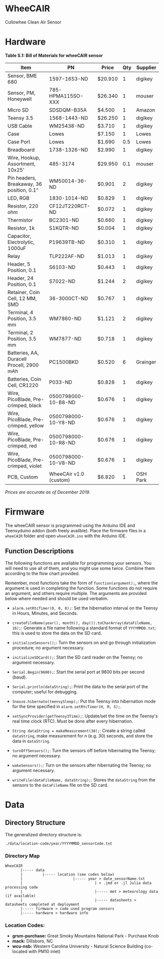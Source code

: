 # WheeCAIR
Cullowhee Clean Air Sensor

# Hardware

**Table S.1: Bill of Materials for wheeCAIR sensor**  

| Item                                      | PN                     | Price   | Qty | Supplier |
| ----------------------------------------- | ---------------------- | ------- | --- | -------- |
| Sensor, BME 680                           | 1597-1653-ND           | $20.910 | 1   | digikey  |
| Sensor, PM, Honeywell                     | 785-HPMA115SO-XXX      | $26.340 | 1   | mouser   |
| Micro SD                                  | SDSDQM-B35A            | $4.500  | 1   | Amazon   |
| Teensy 3.5                                | 1568-1443-ND           | $26.250 | 1   | digikey  |
| USB Cable                                 | WM25438-ND             | $3.710  | 1   | digikey  |
| Case                                      | Lowes                  | $7.150  | 1   | Lowes    |
| Case Port                                 | Lowes                  | $1.690  | 0.5 | Lowes    |
| Breadboard                                | 1738-1326-ND           | $2.990  | 1   | digikey  |
| Wire, Hookup, Assortment, 10x25'          | 485-3174               | $29.950 | 0.1 | mouser   |
| Pin headers, Breakaway, 36 position, 0.1" | WM50014-36-ND          | $0.901  | 2   | digikey  |
| LED, RGB                                  | 1830-1014-ND           | $0.829  | 1   | digikey  |
| Resistor, 220 ohm                         | CF12JT220RCT-ND        | $0.072  | 1   | digikey  |
| Thermistor                                | BC2301-ND              | $0.660  | 1   | digikey  |
| Resistor, 1k                              | S1KQTR-ND              | $0.004  | 1   | digikey  |
| Capacitor, Electrolytic, 1000uF           | P19639TB-ND            | $0.310  | 1   | digikey  |
| Relay                                     | TLP222AF-ND            | $1.013  | 1   | digikey  |
| Header, 5 Position, 0.1                   | S6103-ND               | $0.443  | 1   | digikey  |
| Header, 24 Position, 0.1                  | S7022-ND               | $1.244  | 2   | digikey  |
| Retainer, Coin Cell, 12 MM, SMD           | 36-3000CT-ND           | $0.767  | 1   | digikey  |
| Terminal, 4 Position, 3.5 mm              | WM7860-ND              | $1.121  | 2   | digikey  |
| Terminal, 2 Position, 3.5 mm              | WM7877-ND              | $0.718  | 1   | digikey  |
| Batteries, AA, Duracell Procell, 2900 mAh | PC1500BKD              | $0.520  | 6   | Grainger |
| Batteries, Coin Cell, CR1220              | P033-ND                | $0.828  | 1   | digikey  |
| Wire, PicoBlade, Pre-crimped, black       | 0500798000-10-B8-ND    | $0.676  | 1   | digikey  |
| Wire, PicoBlade, Pre-crimped, yellow      | 0500798000-10-Y8-ND    | $0.676  | 1   | digikey  |
| Wire, PicoBlade, Pre-crimped, red         | 0500798000-10-R8-ND    | $0.676  | 1   | digikey  |
| Wire, PicoBlade, Pre-crimped, violet      | 0500798000-10-V8-ND    | $0.676  | 1   | digikey  |
| PCB, Custom                               | WheeCAir v1.0 (custom) | $6.820  | 1   | OSH Park |

*Prices are accurate as of December 2019.*

# Firmware

The wheeCAIR sensor is programmed using the Arduino IDE and Teensyduino addon (both freely availble).  Place the firmware files in a `wheeCAIR` folder and open `wheeCAIR.ino` with the Arduino IDE.

## Function Descriptions

The following functions are available for programming your sensors.  You will need to use all of them, and you might use some twice.  Combine them according to the flow chart provided.

Remember, most functions take the form of `function(argument);`, where the argument is used in completing the function.  Some functions do not require an argument, and others require multiple.  The arguments are provided below where needed and should be used verbatim.

- `alarm.setRtcTimer(0, 0, 0);`: Set the hibernation interval on the Teensy in Hours, Minutes, and Seconds.

- `createFileName(year(), month(), day()).toCharArray(dataFileName, 16);`: Generate a file name following a standard format of `YYYYMMDD.txt`; this is used to store the data on the SD card.

- `initializeSensors();`: Turn the sensors on and go through initialization procedure; no argument necessary.

- `initializeSDCard();`: Start the SD card reader on the Teensy; no argument necessary.

- `Serial.Begin(9600);`: Start the serial port at 9600 bits per second (baud).

- `Serial.println(dataString);`: Print the data to the serial port of the computer; useful for debugging.

- `Snooze.hibernate(teensySleep);`: Put the Teensy into hibernation mode for the time specified in `alarm.setRtcTimer(H, M, S);`.

- `setSyncProvider(getTeensy3Time);`: Update/set the time on the Teensy's real time clock (RTC).  Must be done after every hibernation.

- `String dataString = makeMeasurement(30);`: Create a string called `dataString`, make measurement for *n* (e.g. 30) seconds, and store the data in `dataString`.

- `turnOffSensors();`: Turn the sensors off before hibernating the Teensy; no argument necessary.

- `wakeSensors();`: Turn on the sensors after hibernating the Teensy; no argument necessary.

- `writeFile(dataFileName, dataString);`: Stores the `dataString` from the sensors to the `dataFileName` file on the SD card.


# Data

## Directory Structure

The generalized directory structure is:

`./data/location-code/year/YYYYMMDD_sensorCode.txt`

### Directory Map

```
WheeCAIR
       |----- data
       |         |----- location (see codes below)
       |                       |----- year > date_sensorName.txt
       |                                 | > .jmd or .jl Julia data processing code
       |                                 |----- met > meteorology data (if available)
       |                                 |----- datasheets > datasheets completed at deployment
       |----- firmware > code used program sensors
       |----- hardware > hardware info
```

### Location Codes:
  - **grsm-purchase:** Great Smoky Mountains National Park - Purchase Knob
  - **mack:** Dillsboro, NC
  - **wcu-nsb:** Western Carolina University - Natural Science Building (co-located with PM10 inlet)
